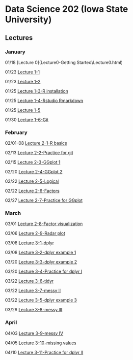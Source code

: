 # Data Science 202 (Iowa State University)
 
## Lectures

### January 

01/18 [Lecture 0](Lecture0-Getting Started\Lecture0.html)

01/23 [Lecture 1-1](Lecture1_collaborative-environment\01b_favorite-topics.html)

01/23 [Lecture 1-2](Lecture1_collaborative-environment\01_test-case.html)

01/25 [Lecture 1-3-R installation](Lecture1_collaborative-environment\R-installation.html)

01/25 [Lecture 1-4-Rstudio Rmarkdown](Lecture1_collaborative-environment\03_rmarkdown.html)

01/25 [Lecture 1-5](Lecture1_collaborative-environment\02_test-case-solution.html)

01/30 [Lecture 1-6-Git](Lecture1_collaborative-environment\04_git.html)

### February 

02/01-08 [Lecture 2-1-R basics](Lecture2-R-basics\01_r-basics.html)

02/13 [Lecture 2-2-Practice for git](Practice\practice01.html)

02/15 [Lecture 2-3-GGplot 1](Lecture2-R-basics\02_r-graphics.html)

02/20 [Lecture 2-4-GGplot 2](Lecture2-R-basics\03_r-graphics.html)

02/22 [Lecture 2-5-Logical](Lecture2-R-basics\04_logical.html)

02/22 [Lecture 2-6-Factors](Lecture2-R-basics\05_factors.html)

02/27 [Lecture 2-7-Practice for GGplot](Practice\practice02.html)

### March

03/01 [Lecture 2-8-Factor visualization](Lecture2-R-basics\06_vis-factor.html)

03/06 [Lecture 2-9-Radar plot](Lecture2-R-basics\07_radar-plot.html)

03/08 [Lecture 3-1-dplyr](03_tidyverse\01_dplyr.html)

03/08 [Lecture 3-2-dplyr example 1](03_tidyverse\03_dplyr-examples.html)

03/20 [Lecture 3-3-dplyr example 2](03_tidyverse\04_dplyr-examples.html)

03/20 [Lecture 3-4-Practice for dplyr I](Practice\practice03.html)

03/22 [Lecture 3-6-tidyr](03_tidyverse\05_tidyr.html)

03/22 [Lecture 3-7-messy II](03_tidyverse\06_tidyr.html)

03/22 [Lecture 3-5-dplyr example 3](03_tidyverse\02_dplyr-examples.html)

03/29 [Lecture 3-8-messy III](03_tidyverse\07-messy-3.html)

### April

04/03 [Lecture 3-9-messy IV](03_tidyverse\08-messy-4.html)

04/05 [Lecture 3-10-missing values](03_tidyverse\09_missing-values.html)

04/10 [Lecture 3-11-Practice for dplyr II](Practice\practice04.html)